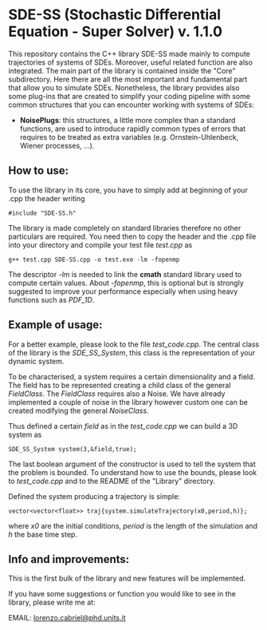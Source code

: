 # SDE-SS (Stochastic Differential Equation - Super Solver) v. 1.1.0
This repository contains the C++ library SDE-SS made mainly to compute trajectories of systems of SDEs. Moreover, useful related function are also integrated.
The main part of the library is contained inside the "Core" subdirectory. Here there are all the most important and fundamental part that allow you to simulate
SDEs.
Nonetheless, the library provides also some plug-ins that are created to simplify your coding pipeline with some common structures that you can encounter 
working with systems of SDEs:

- **NoisePlugs**: this structures, a little more complex than a standard functions, are used to introduce rapidly common types of errors that requires to be
	treated as extra variables (e.g. Ornstein-Uhlenbeck, Wiener processes, ...).

## How to use:

To use the library in its core, you have to simply add at beginning of your .cpp the header writing

```
#include "SDE-SS.h"
```

The library is made completely on standard libraries therefore no other particulars are required.
You need then to copy the header and the .cpp file into your directory and compile your test file $test.cpp$ as

```
g++ test.cpp SDE-SS.cpp -o test.exe -lm -fopenmp
```

The descriptor *-lm* is needed to link the **cmath** standard library used to compute certain values. About *-fopenmp*, this is optional
but is strongly suggested to improve your performance especially when using heavy functions such as *PDF_1D*.

## Example of usage:

For a better example, please look to the file *test_code.cpp*.
The central class of the library is the *SDE_SS_System*, this class is the representation of your dynamic system.

To be characterised, a system requires a certain dimensionality and a field. The field has to be represented creating a child class of the general *FieldClass*.
The *FieldClass* requires also a Noise. We have already implemented a couple of noise in the library however custom one can be created modifying the general *NoiseClass*.

Thus defined a certain *field* as in the *test_code.cpp* we can build a 3D system as

```
SDE_SS_System system(3,&field,true);
```

The last boolean argument of the constructor is used to tell the system that the problem is bounded. To understand how to use the bounds, please look to *test_code.cpp* and to the README of the "Library" directory.

Defined the system producing a trajectory is simple:

```
vector<vector<float>> traj{system.simulateTrajectory(x0,period,h)};
```

where *x0* are the initial conditions, *period* is the length of the simulation and $h$ the base time step.

## Info and improvements:

This is the first bulk of the library and new features will be implemented. 

If you have some suggestions or function you would like to see in the library, please write me at:

EMAIL: lorenzo.cabriel@phd.units.it 



